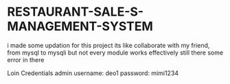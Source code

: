 # RESTAURANT-SALE-S-MANAGEMENT-SYSTEM
i made some  updation for this project its like collaborate with my friend, from mysql to mysqli but not every module works effectively still there some error in there

Loin Credentials
admin
username: deo1
password: mimi1234
